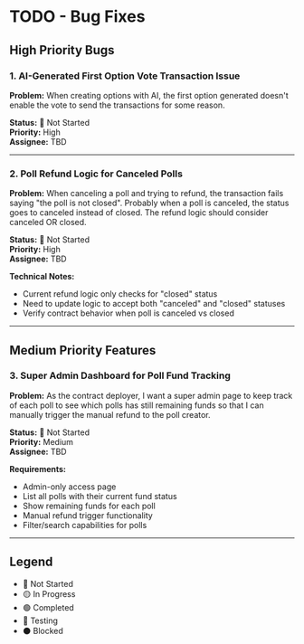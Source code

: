 # TODO - Bug Fixes

## High Priority Bugs

### 1. AI-Generated First Option Vote Transaction Issue
**Problem:** When creating options with AI, the first option generated doesn't enable the vote to send the transactions for some reason.

**Status:** 🔴 Not Started  
**Priority:** High  
**Assignee:** TBD  

---

### 2. Poll Refund Logic for Canceled Polls
**Problem:** When canceling a poll and trying to refund, the transaction fails saying "the poll is not closed". Probably when a poll is canceled, the status goes to canceled instead of closed. The refund logic should consider canceled OR closed.

**Status:** 🔴 Not Started  
**Priority:** High  
**Assignee:** TBD  

**Technical Notes:**
- Current refund logic only checks for "closed" status
- Need to update logic to accept both "canceled" and "closed" statuses
- Verify contract behavior when poll is canceled vs closed

---

## Medium Priority Features

### 3. Super Admin Dashboard for Poll Fund Tracking
**Problem:** As the contract deployer, I want a super admin page to keep track of each poll to see which polls has still remaining funds so that I can manually trigger the manual refund to the poll creator.

**Status:** 🔴 Not Started  
**Priority:** Medium  
**Assignee:** TBD  

**Requirements:**
- Admin-only access page
- List all polls with their current fund status
- Show remaining funds for each poll
- Manual refund trigger functionality
- Filter/search capabilities for polls

---

## Legend
- 🔴 Not Started
- 🟡 In Progress  
- 🟢 Completed
- 🔵 Testing
- ⚫ Blocked